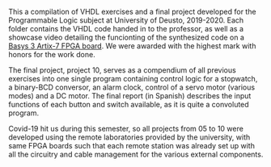 This a compilation of VHDL exercises and a final project developed for the Programmable Logic subject at University of Deusto, 2019-2020. Each folder contains the VHDL code handed in to the professor, as well as a showcase video detailing the funcionting of the synthesized code on a [Basys 3 Artix-7 FPGA board](https://www.amazon.es/xc7-a35t-basys-Entrada-183p-kit-digilent/dp/B00NUE1WOG/ref=sr_1_1?__mk_es_ES=%C3%85M%C3%85%C5%BD%C3%95%C3%91&crid=3H8FIUCUKOWLW&keywords=basys+3&qid=1692967185&sprefix=basys+3%2Caps%2C146&sr=8-1&ufe=app_do%3Aamzn1.fos.5e544547-1f8e-4072-8c08-ed563e39fc7d). We were awarded with the highest mark with honors for the work done.

The final project, project 10, serves as a compendium of all previous exercises into one single program containing control logic for a stopwatch, a binary-BCD conversor, an alarm clock, control of a servo motor (various modes) and a DC motor. The final report (in Spanish) describes the input functions of each button and switch available, as it is quite a convoluted program.

Covid-19 hit us during this semester, so all projects from 05 to 10 were developed using the remote laboratories provided by the university, with same FPGA boards such that each remote station was already set up with all the circuitry and cable management for the various external components.